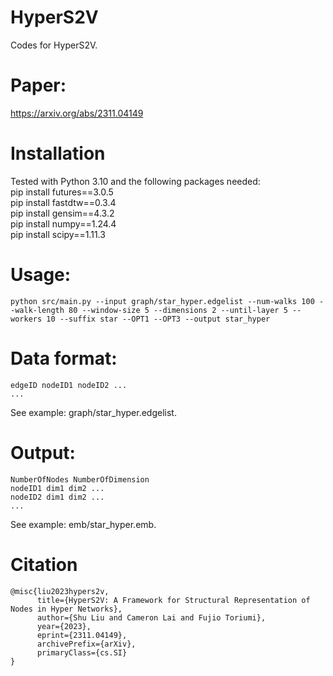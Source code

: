 # HyperS2V
Codes for HyperS2V.

# Paper:
https://arxiv.org/abs/2311.04149

# Installation
Tested with Python 3.10 and the following packages needed: \
	pip install futures==3.0.5\
	pip install fastdtw==0.3.4\
	pip install gensim==4.3.2\
	pip install numpy==1.24.4\
	pip install scipy==1.11.3
# Usage:
```
python src/main.py --input graph/star_hyper.edgelist --num-walks 100 --walk-length 80 --window-size 5 --dimensions 2 --until-layer 5 --workers 10 --suffix star --OPT1 --OPT3 --output star_hyper
```
# Data format:
```
edgeID nodeID1 nodeID2 ...
...
```
See example: graph/star_hyper.edgelist.

# Output:
```
NumberOfNodes NumberOfDimension
nodeID1 dim1 dim2 ...
nodeID2 dim1 dim2 ...
...
```
See example: emb/star_hyper.emb.

# Citation
```
@misc{liu2023hypers2v,
      title={HyperS2V: A Framework for Structural Representation of Nodes in Hyper Networks}, 
      author={Shu Liu and Cameron Lai and Fujio Toriumi},
      year={2023},
      eprint={2311.04149},
      archivePrefix={arXiv},
      primaryClass={cs.SI}
}
```
